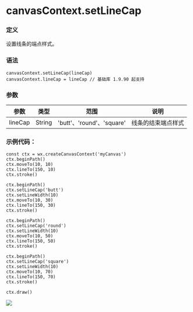 <!-- https://mp.weixin.qq.com/debug/wxadoc/dev/api/canvas/set-line-cap.html -->

canvasContext.setLineCap
========================

### 定义

设置线条的端点样式。

### 语法

    canvasContext.setLineCap(lineCap)
    canvasContext.lineCap = lineCap // 基础库 1.9.90 起支持
    

### 参数

  参数      |  类型     |  范围                      |  说明        
------------|-----------|----------------------------|--------------
  lineCap   |  String   |  'butt'、'round'、'square' |线条的结束端点样式

### 示例代码：

    const ctx = wx.createCanvasContext('myCanvas')
    ctx.beginPath()
    ctx.moveTo(10, 10)
    ctx.lineTo(150, 10)
    ctx.stroke()
    
    ctx.beginPath()
    ctx.setLineCap('butt')
    ctx.setLineWidth(10)
    ctx.moveTo(10, 30)
    ctx.lineTo(150, 30)
    ctx.stroke()
    
    ctx.beginPath()
    ctx.setLineCap('round')
    ctx.setLineWidth(10)
    ctx.moveTo(10, 50)
    ctx.lineTo(150, 50)
    ctx.stroke()
    
    ctx.beginPath()
    ctx.setLineCap('square')
    ctx.setLineWidth(10)
    ctx.moveTo(10, 70)
    ctx.lineTo(150, 70)
    ctx.stroke()
    
    ctx.draw()
    

![](https://mp.weixin.qq.com/debug/wxadoc/dev/image/canvas/line-cap.png?t=201838)
